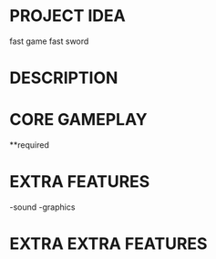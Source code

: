 # PROJECT IDEA
fast game fast sword
# DESCRIPTION


# CORE GAMEPLAY

**required
# EXTRA FEATURES
-sound
-graphics

# EXTRA EXTRA FEATURES

